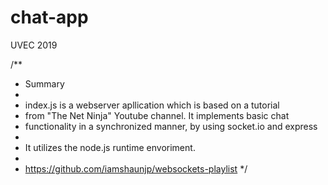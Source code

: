 # chat-app
UVEC 2019


/**
 * Summary
 * 
 * index.js is a webserver apllication which is based on a tutorial 
 * from "The Net Ninja" Youtube channel. It implements basic chat
 * functionality in a synchronized manner, by using socket.io and express
 * 
 * It utilizes the node.js runtime envoriment. 
 * 
 * https://github.com/iamshaunjp/websockets-playlist
 */